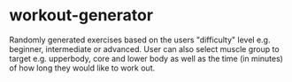# workout-generator

 Randomly generated exercises based on the users "difficulty" level e.g. beginner, intermediate or advanced. User can also select muscle group to target e.g. upperbody, core and lower body as well as the time (in minutes) of how long they would like to work out.
